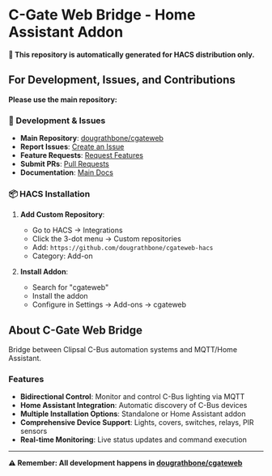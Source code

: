 # C-Gate Web Bridge - Home Assistant Addon

**🚨 This repository is automatically generated for HACS distribution only.**

## For Development, Issues, and Contributions

**Please use the main repository:**

### 🔧 Development & Issues
- **Main Repository**: [dougrathbone/cgateweb](https://github.com/dougrathbone/cgateweb)
- **Report Issues**: [Create an Issue](https://github.com/dougrathbone/cgateweb/issues/new)
- **Feature Requests**: [Request Features](https://github.com/dougrathbone/cgateweb/issues/new)
- **Submit PRs**: [Pull Requests](https://github.com/dougrathbone/cgateweb/pulls)
- **Documentation**: [Main Docs](https://github.com/dougrathbone/cgateweb#readme)

### 📦 HACS Installation

1. **Add Custom Repository**:
   - Go to HACS → Integrations
   - Click the 3-dot menu → Custom repositories
   - Add: `https://github.com/dougrathbone/cgateweb-hacs`
   - Category: Add-on

2. **Install Addon**:
   - Search for "cgateweb" 
   - Install the addon
   - Configure in Settings → Add-ons → cgateweb

## About C-Gate Web Bridge

Bridge between Clipsal C-Bus automation systems and MQTT/Home Assistant.

### Features
- **Bidirectional Control**: Monitor and control C-Bus lighting via MQTT
- **Home Assistant Integration**: Automatic discovery of C-Bus devices
- **Multiple Installation Options**: Standalone or Home Assistant addon
- **Comprehensive Device Support**: Lights, covers, switches, relays, PIR sensors
- **Real-time Monitoring**: Live status updates and command execution

---

**⚠️ Remember: All development happens in [dougrathbone/cgateweb](https://github.com/dougrathbone/cgateweb)**
